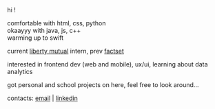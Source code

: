 hi !

comfortable with html, css, python  
okaayyy with java, js, c++  
warming up to swift

current [liberty mutual](https://github.com/libertymutual) intern, prev [factset](https://github.com/factset) 

interested in frontend dev (web and mobile), ux/ui, learning about data analytics

got personal and school projects on here, feel free to look around...

contacts: [email](mailto:kaitlynellis0813@gmail.com) | [linkedin](https://www.linkedin.com/in/kaitlyn-ellis-a7145a222/)
